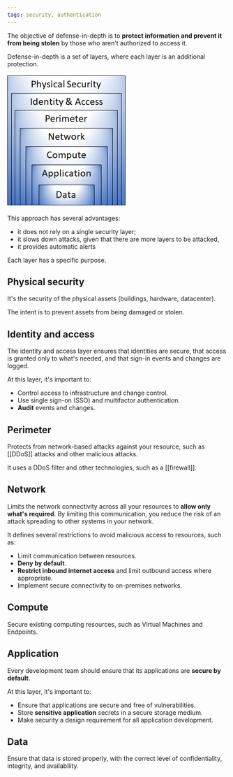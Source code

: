 ```yaml
---
tags: security, authentication
---
```


The objective of defense-in-depth is to **protect information and prevent it from being stolen** by those who aren't authorized to access it.

Defense-in-depth is a set of layers, where each layer is an additional protection.

![Defense-in-depth layers](./defense-in-depth-layers.png)

This approach has several advantages:

- it does not rely on a single security layer;
- it slows down attacks, given that there are more layers to be attacked,
- it provides automatic alerts

Each layer has a specific purpose.

## Physical security

It's the security of the physical assets (buildings, hardware, datacenter).

The intent is to prevent assets from being damaged or stolen.

## Identity and access

The identity and access layer ensures that identities are secure, that access is granted only to what's needed, and that sign-in events and changes are logged.

At this layer, it's important to:

- Control access to infrastructure and change control.
- Use single sign-on (SSO) and multifactor authentication.
- **Audit** events and changes.

## Perimeter

Protects from network-based attacks against your resource, such as [[DDoS]] attacks and other malicious attacks.

It uses a DDoS filter and other technologies, such as a [[firewall]].

## Network

Limits the network connectivity across all your resources to **allow only what's required**. By limiting this communication, you reduce the risk of an attack spreading to other systems in your network.

It defines several restrictions to avoid malicious access to resources, such as:

- Limit communication between resources.
- **Deny by default**.
- **Restrict inbound internet access** and limit outbound access where appropriate.
- Implement secure connectivity to on-premises networks.

## Compute

Secure existing computing resources, such as Virtual Machines and Endpoints.

## Application

Every development team should ensure that its applications are **secure by default**.

At this layer, it's important to:

- Ensure that applications are secure and free of vulnerabilities.
- Store **sensitive application** secrets in a secure storage medium.
- Make security a design requirement for all application development.

## Data

Ensure that data is stored properly, with the correct level of confidentiality, integrity, and availability.

